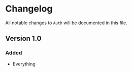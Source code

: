 # Changelog

All notable changes to `Auth` will be documented in this file.

## Version 1.0

### Added
- Everything
